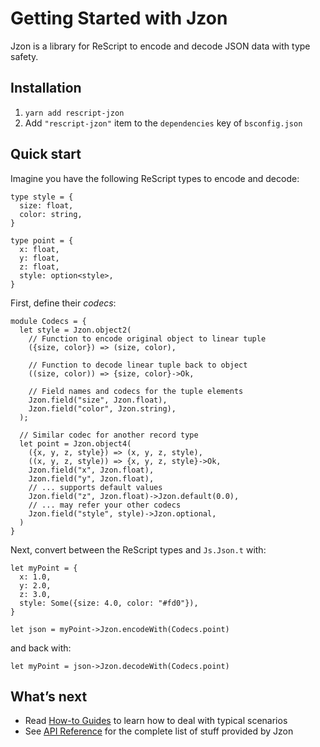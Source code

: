 # Getting Started with Jzon

Jzon is a library for ReScript to encode and decode JSON data with type safety.

## Installation

1. `yarn add rescript-jzon`
2. Add `"rescript-jzon"` item to the `dependencies` key of `bsconfig.json`

## Quick start

Imagine you have the following ReScript types to encode and decode:

```rescript
type style = {
  size: float,
  color: string,
}

type point = {
  x: float,
  y: float,
  z: float,
  style: option<style>,
}
```

First, define their _codecs_:

```rescript
module Codecs = {
  let style = Jzon.object2(
    // Function to encode original object to linear tuple
    ({size, color}) => (size, color),

    // Function to decode linear tuple back to object
    ((size, color)) => {size, color}->Ok,

    // Field names and codecs for the tuple elements
    Jzon.field("size", Jzon.float),
    Jzon.field("color", Jzon.string),
  );

  // Similar codec for another record type
  let point = Jzon.object4(
    ({x, y, z, style}) => (x, y, z, style),
    ((x, y, z, style)) => {x, y, z, style}->Ok,
    Jzon.field("x", Jzon.float),
    Jzon.field("y", Jzon.float),
    // ... supports default values
    Jzon.field("z", Jzon.float)->Jzon.default(0.0),
    // ... may refer your other codecs
    Jzon.field("style", style)->Jzon.optional,
  )
}
```

Next, convert between the ReScript types and `Js.Json.t` with:

```rescript
let myPoint = {
  x: 1.0,
  y: 2.0,
  z: 3.0,
  style: Some({size: 4.0, color: "#fd0"}),
}

let json = myPoint->Jzon.encodeWith(Codecs.point)
```

and back with:

```rescript
let myPoint = json->Jzon.decodeWith(Codecs.point)
```

## What’s next

- Read [How-to Guides](howtos) to learn how to deal with typical scenarios
- See [API Reference](api) for the complete list of stuff provided by Jzon
